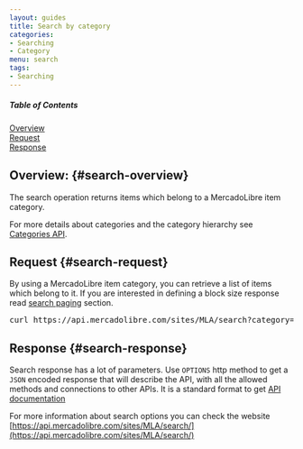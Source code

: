 ```yaml
---
layout: guides
title: Search by category
categories: 
- Searching
- Category
menu: search
tags: 
- Searching
---
```


<div class="contents">
  <h5>Table of Contents</h5>
  <dl>
    <dt><a href="javascript:void(0)" onClick="goToByScroll('search-overview')">Overview</a></dt>
    <dt><a href="javascript:void(0)" onClick="goToByScroll('search-request')">Request</a></dt>
    <dt><a href="javascript:void(0)" onClick="goToByScroll('search-response')">Response</a></dt>
  </dl>
</div>


## Overview: {#search-overview}

The search operation returns items which belong to a MercadoLibre item category. 

For more details about categories and the category hierarchy see [Categories API](/category-introduction). 


## Request {#search-request}

By using a MercadoLibre item category, you can retrieve a list of items which belong to it. If you are interested in defining a block size response read [search paging](/search-paging) section.   

<pre class="terminal">
curl https://api.mercadolibre.com/sites/MLA/search?category=MLA5726
</pre>

## Response {#search-response}

Search response has a lot of parameters. Use <code>OPTIONS</code> http method to get a <code>JSON</code> encoded response that will describe the API, with all the allowed methods and connections to other APIs. It is a standard format to get [API documentation](/design-considerations/#options) 


For more information about search options you can check the website [https://api.mercadolibre.com/sites/MLA/search/](https://api.mercadolibre.com/sites/MLA/search/)




